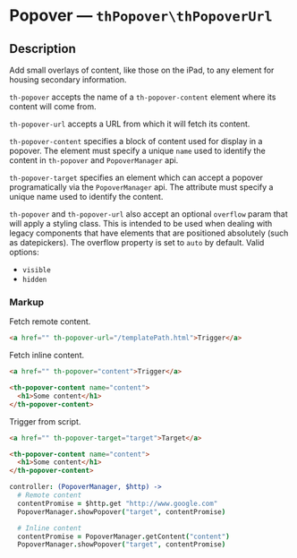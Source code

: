 # Popover — `thPopover\thPopoverUrl`

## Description

Add small overlays of content, like those on the iPad, to any element for
housing secondary information.

`th-popover` accepts the name of a `th-popover-content` element where its
content will come from.

`th-popover-url` accepts a URL from which it will fetch its content.

`th-popover-content` specifies a block of content used for display in a
popover. The element must specify a unique `name` used to identify the
content in `th-popover` and `PopoverManager` api.

`th-popover-target` specifies an element which can accept a popover
programatically via the `PopoverManager` api. The attribute must specify a
unique name used to identify the content.

`th-popover` and `th-popover-url` also accept an optional `overflow` param that
will apply a styling class. This is intended to be used when dealing with
legacy components that have elements that are positioned absolutely (such as
datepickers). The overflow property is set to `auto` by default. Valid options:

  - `visible`
  - `hidden`

### Markup

Fetch remote content.

```html
<a href="" th-popover-url="/templatePath.html">Trigger</a>
```

Fetch inline content.

```html
<a href="" th-popover="content">Trigger</a>

<th-popover-content name="content">
  <h1>Some content</h1>
</th-popover-content>
```

Trigger from script.

```html
<a href="" th-popover-target="target">Target</a>

<th-popover-content name="content">
  <h1>Some content</h1>
</th-popover-content>
```

```coffeescript
controller: (PopoverManager, $http) ->
  # Remote content
  contentPromise = $http.get "http://www.google.com"
  PopoverManager.showPopover("target", contentPromise)

  # Inline content
  contentPromise = PopoverManager.getContent("content")
  PopoverManager.showPopover("target", contentPromise)
```
